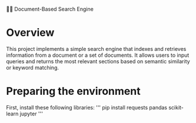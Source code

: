 🕵️‍♂️ Document-Based Search Engine

# Overview
This project implements a simple search engine that indexes and retrieves information from a document or a set of documents. It allows users to input queries and returns the most relevant sections based on semantic similarity or keyword matching.

# Preparing the environment
First, install these following libraries:
'''
pip install requests pandas scikit-learn jupyter
'''

